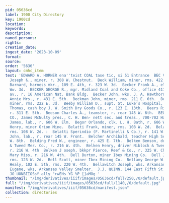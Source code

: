 ```yaml
---
pid: 05636cd
label: 1900 City Directory
key: 1900cd
location: 
keywords: 
description: 
named_persons: 
rights: 
creation_date: 
ingest_date: '2023-10-09'
format: 
source: 
order: '5636'
layout: cmhc_item
text: 'EDWARD A. HORNER ena''teist COAL tase tic, si 51 Entrance  BEC V7 BEL  Beck
  Joseph §., miner, r. 308 W. Chestnut.  Beck William, miner, rms. 422 E. 6th.  Becker
  Barnard, harness mkr., 109 E. 4th, r. 323 W. 3d.  Becker Frank A., elk., r. 323
  Ww. 3d.  BECKER GEORGE R., mgr. Midland Coal and Coke Co., office 411 N. Leiter
  av., r. 16 American Nat. Bank Bldg.  Becker John, wks. J. A. Hawthorne, r. Stringtown.  Beckman
  Annie Mrs., r. 431 E. 5th.  Beckman John, miner, rms. 211 E. 6th.  Bee Charles,
  miner, rms. 222 E. 3d.  Beeby William D., supt. St. Luke’s Hospital, 206 E. 7th.  Beechinor
  Thomas, cash boy J. W. Smith Dry Goods Co., r. 123 E. 13th.  Beers Richard, carpenter,
  r. 311 E. 5th.  Beeson Charles A., teamster, r. rear 145 W. 6th.  BEGGS DRY GOODS
  CO., James McNulty pres., C. H. Ben- nett sec. and treas., 700-702 Harrison av.  Begor
  James, lab., r. 606 W. Elm.  Begor Orlando, clk. L. H. Bath, r. 606 W. Elm.  Behrens
  Henry, miner Orion Mine.  Belatti Frank, miner, rms. 108 W. 2d.  Belatti John, miner,
  rms. 108 W. 2d. :  Belatti Sperindio (F. Martinelli & Co.), r. 141 W. 3d.  Belavic
  John, lab., r. rear 145 W. Front.  Belcher Archibald, teacher High School, r. 311
  W. 8th.  Belding Fred W., engineer, r. 425 E. 7th.  Belken Benson, driver Niblock
  & Tweed Mer. Co., r. 216 W. 4th.  Belken Henry, driver Niblock & Tweed Mer. Co.,
  r. 216 W. 4th  Belken J oseph, bkkpr Pierce, Reef & Co., r. 325 W. Chest- nut,  Belken
  Mary Miss, r. 216 W. 4th.  Bell Burton, miner Ibex Mining Co.  Bell John H., engineer,
  rms. 123 W. 2d.  Bell Scott, miner Ibex Mining Co.  Bellamy George W., colir. Dan
  Healy, 102 E. 5th, rms. 220 W. 4th.  Bellawitch Joseph, wks. Arkansas Valley Smelter.  Belmont
  Eugene, wks, Arkansas Valley Smelter.  J.J. QUINN, 144 East Fifth St.WALL PAPER  "Bild
  JO UONBIIOSsY ally "rwEHs YG %P []aMOg '
thumbnail: "/img/derivatives/iiif/images/05636cd/full/250,/0/default.jpg"
full: "/img/derivatives/iiif/images/05636cd/full/1140,/0/default.jpg"
manifest: "/img/derivatives/iiif/05636cd/manifest.json"
collection: directories
---
```

